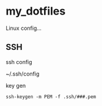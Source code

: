 # my_dotfiles

Linux config...

## SSH

ssh config

~/.ssh/config

key gen

```
ssh-keygen -m PEM -f .ssh/###.pem
```